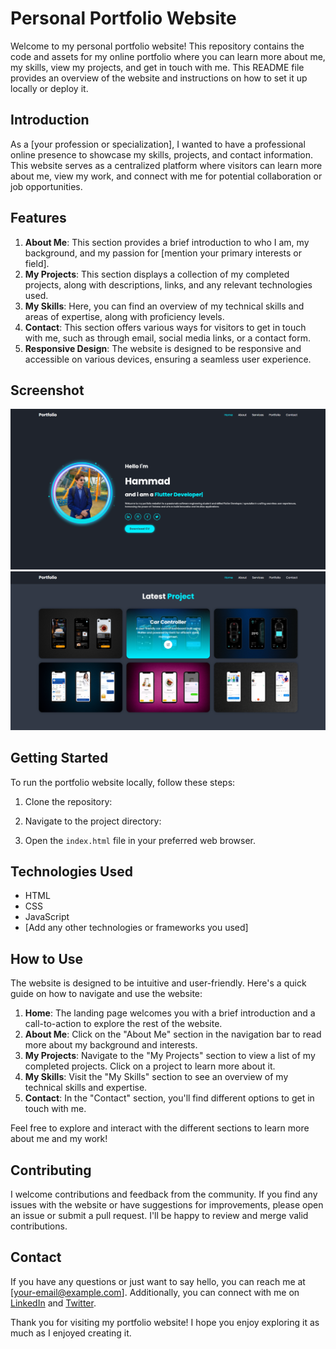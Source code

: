 # Personal Portfolio Website

Welcome to my personal portfolio website! This repository contains the code and assets for my online portfolio where you can learn more about me, my skills, view my projects, and get in touch with me. This README file provides an overview of the website and instructions on how to set it up locally or deploy it.

## Introduction
As a [your profession or specialization], I wanted to have a professional online presence to showcase my skills, projects, and contact information. This website serves as a centralized platform where visitors can learn more about me, view my work, and connect with me for potential collaboration or job opportunities.

## Features
1. **About Me**: This section provides a brief introduction to who I am, my background, and my passion for [mention your primary interests or field].
2. **My Projects**: This section displays a collection of my completed projects, along with descriptions, links, and any relevant technologies used.
3. **My Skills**: Here, you can find an overview of my technical skills and areas of expertise, along with proficiency levels.
4. **Contact**: This section offers various ways for visitors to get in touch with me, such as through email, social media links, or a contact form.
5. **Responsive Design**: The website is designed to be responsive and accessible on various devices, ensuring a seamless user experience.

## Screenshot

<img src="demo.png">
<br>
<img src="demo1.png">

## Getting Started
To run the portfolio website locally, follow these steps:

1. Clone the repository:

2. Navigate to the project directory:

3. Open the `index.html` file in your preferred web browser.

## Technologies Used
- HTML
- CSS
- JavaScript
- [Add any other technologies or frameworks you used]

## How to Use
The website is designed to be intuitive and user-friendly. Here's a quick guide on how to navigate and use the website:

1. **Home**: The landing page welcomes you with a brief introduction and a call-to-action to explore the rest of the website.
2. **About Me**: Click on the "About Me" section in the navigation bar to read more about my background and interests.
3. **My Projects**: Navigate to the "My Projects" section to view a list of my completed projects. Click on a project to learn more about it.
4. **My Skills**: Visit the "My Skills" section to see an overview of my technical skills and expertise.
5. **Contact**: In the "Contact" section, you'll find different options to get in touch with me.

Feel free to explore and interact with the different sections to learn more about me and my work!

## Contributing
I welcome contributions and feedback from the community. If you find any issues with the website or have suggestions for improvements, please open an issue or submit a pull request. I'll be happy to review and merge valid contributions.

## Contact
If you have any questions or just want to say hello, you can reach me at [your-email@example.com]. Additionally, you can connect with me on [LinkedIn](https://www.linkedin.com/in/your-profile) and [Twitter](https://twitter.com/your-profile).

Thank you for visiting my portfolio website! I hope you enjoy exploring it as much as I enjoyed creating it.
